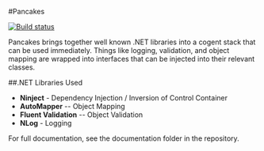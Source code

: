 #Pancakes

[![Build status](https://ci.appveyor.com/api/projects/status/c5gmf2rsbxmvdrio)](https://ci.appveyor.com/project/charlesj/pancakes)

Pancakes brings together well known .NET libraries into a cogent stack that can be used immediately.  Things like logging, validation, and object mapping are wrapped into interfaces that can be injected into their relevant classes.

##.NET Libraries Used

* **Ninject** - Dependency Injection / Inversion of Control Container
* **AutoMapper** -- Object Mapping
* **Fluent Validation** -- Object Validation
* **NLog** - Logging

For full documentation, see the documentation folder in the repository.
